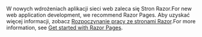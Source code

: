 <span data-ttu-id="aa6b9-101">W nowych wdrożeniach aplikacji sieci web zaleca się Stron Razor.</span><span class="sxs-lookup"><span data-stu-id="aa6b9-101">For new web application development, we recommend Razor Pages.</span></span> <span data-ttu-id="aa6b9-102">Aby uzyskać więcej informacji, zobacz [Rozpoczynanie pracy ze stronami Razor](/aspnet/core/tutorials/razor-pages/razor-pages-start).</span><span class="sxs-lookup"><span data-stu-id="aa6b9-102">For more information, see [Get started with Razor Pages](/aspnet/core/tutorials/razor-pages/razor-pages-start).</span></span>